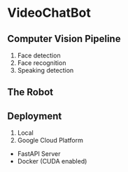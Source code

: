 # VideoChatBot

## Computer Vision Pipeline
1) Face detection
2) Face recognition
3) Speaking detection

## The Robot

## Deployment
1) Local
2) Google Cloud Platform
- FastAPI Server
- Docker (CUDA enabled)
